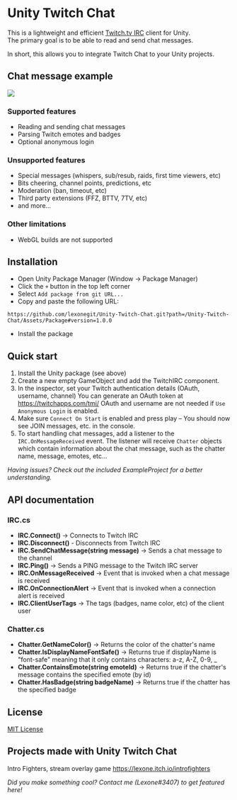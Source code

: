 # Unity Twitch Chat

This is a lightweight and efficient [Twitch.tv IRC](https://dev.twitch.tv/docs/irc/) client for Unity.<br>The primary goal is to be able to read and send chat messages.

In short, this allows you to integrate Twitch Chat to your Unity projects.

## Chat message example
<img src="https://user-images.githubusercontent.com/18125997/210402050-a26394e6-6a5c-48e7-a366-7f9f0caf379a.png">

### Supported features
- Reading and sending chat messages
- Parsing Twitch emotes and badges
- Optional anonymous login

### Unsupported features
- Special messages (whispers, sub/resub, raids, first time viewers, etc)
- Bits cheering, channel points, predictions, etc
- Moderation (ban, timeout, etc)
- Third party extensions (FFZ, BTTV, 7TV, etc)
- and more...

### Other limitations
- WebGL builds are not supported

## Installation

- Open Unity Package Manager (Window -> Package Manager)
- Click the `+` button in the top left corner
- Select `Add package from git URL...`
- Copy and paste the following URL:<br>
```
https://github.com/lexonegit/Unity-Twitch-Chat.git?path=/Unity-Twitch-Chat/Assets/Package#version=1.0.0
```
- Install the package


## Quick start
1. Install the Unity package (see above)
2. Create a new empty GameObject and add the TwitchIRC component.
3. In the inspector, set your Twitch authentication details (OAuth, username, channel) 
You can generate an OAuth token at https://twitchapps.com/tmi/
OAuth and username are not needed if `Use Anonymous Login` is enabled. 
4. Make sure `Connect On Start` is enabled and press play – You should now see JOIN messages, etc. in the console.
5. To start handling chat messages, add a listener to the `IRC.OnMessageReceived` event. The listener will receive `Chatter` objects which contain information about the chat message, such as the chatter name, message, emotes, etc...

<i>Having issues? Check out the included ExampleProject for a better understanding.</i>

## API documentation

### IRC.cs
- **IRC.Connect()** -> Connects to Twitch IRC
- **IRC.Disconnect()** - Disconnects from Twitch IRC
- **IRC.SendChatMessage(string message)** -> Sends a chat message to the channel
- **IRC.Ping()** -> Sends a PING message to the Twitch IRC server
- **IRC.OnMessageReceived** -> Event that is invoked when a chat message is received
- **IRC.OnConnectionAlert** -> Event that is invoked when a connection alert is received
- **IRC.ClientUserTags** -> The tags (badges, name color, etc) of the client user

### Chatter.cs
- **Chatter.GetNameColor()** -> Returns the color of the chatter's name
- **Chatter.IsDisplayNameFontSafe()** -> Returns true if displayName is "font-safe" meaning that it only contains characters: a-z, A-Z, 0-9, _
- **Chatter.ContainsEmote(string emoteId)** -> Returns true if the chatter's message contains the specified emote (by id)
- **Chatter.HasBadge(string badgeName)** -> Returns true if the chatter has the specified badge

## License
<a href="https://github.com/lexonegit/Unity-Twitch-Chat/blob/master/LICENSE">MIT License</a>

## Projects made with Unity Twitch Chat

Intro Fighters, stream overlay game https://lexone.itch.io/introfighters

*Did you make something cool? Contact me (Lexone#3407) to get featured here!*